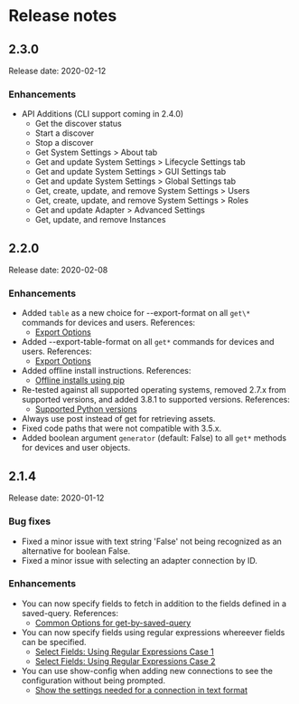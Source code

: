 # Release notes

## 2.3.0

Release date: 2020-02-12


### Enhancements

* API Additions (CLI support coming in 2.4.0)
  * Get the discover status
  * Start a discover
  * Stop a discover
  * Get System Settings > About tab
  * Get and update System Settings > Lifecycle Settings tab
  * Get and update System Settings > GUI Settings tab
  * Get and update System Settings > Global Settings tab
  * Get, create, update, and remove System Settings > Users
  * Get, create, update, and remove System Settings > Roles
  * Get and update Adapter > Advanced Settings
  * Get, update, and remove Instances

## 2.2.0

Release date: 2020-02-08

### Enhancements

* Added `table` as a new choice for --export-format on all `get\*` commands for devices and users. References:
  * [Export Options](https://axonius-api-client.readthedocs.io/en/latest/main/usage_cli/common_options/export.html#fr-220-1)
* Added --export-table-format on all `get*` commands for devices and users. References:
  * [Export Options](https://axonius-api-client.readthedocs.io/en/latest/main/usage_cli/common_options/export.html#fr-220-2)
* Added offline install instructions. References:
  * [Offline installs using pip](https://axonius-api-client.readthedocs.io/en/latest/main/install.html#fr-220-3)
* Re-tested against all supported operating systems, removed 2.7.x from supported versions, and added 3.8.1 to supported versions. References:
  * [Supported Python versions](https://axonius-api-client.readthedocs.io/en/latest/main/contributing.html#fr-220-4)
*  Always use post instead of get for retrieving assets.
*  Fixed code paths that were not compatible with 3.5.x.
*  Added boolean argument `generator` (default: False) to all `get*` methods for devices and user objects.

## 2.1.4

Release date: 2020-01-12

### Bug fixes

* Fixed a minor issue with text string 'False' not being recognized as
  an alternative for boolean False.
* Fixed a minor issue with selecting an adapter connection by ID.

### Enhancements

* You can now specify fields to fetch in addition to the fields defined in a
  saved-query. References:
  * [Common Options for get-by-saved-query](https://axonius-api-client.readthedocs.io/en/latest/main/usage_cli/grp_objects_cmds/cmd_get_by_saved_query.html#fr-214-5)
* You can now specify fields using regular expressions whereever fields can
  be specified.
  * [Select Fields: Using Regular Expressions Case 1](https://axonius-api-client.readthedocs.io/en/latest/main/usage_cli/common_examples/select_field_examples/ex7.html#fr-214-3)
  * [Select Fields: Using Regular Expressions Case 2](https://axonius-api-client.readthedocs.io/en/latest/main/usage_cli/common_examples/select_field_examples/ex8.html#fr-214-4)
* You can use show-config when adding new connections to see the configuration without
  being prompted.
  * [Show the settings needed for a connection in text format](https://axonius-api-client.readthedocs.io/en/latest/main/usage_cli/grp_cnx_cmds/cmd_add_examples/ex3.html#fr-214-1)
